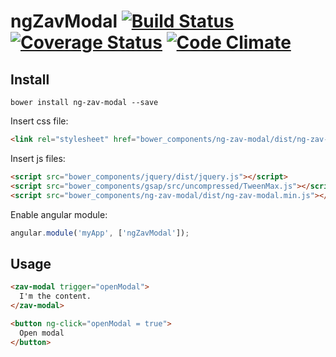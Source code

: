 # ngZavModal [![Build Status](https://travis-ci.org/42Zavattas/ng-zav-modal.svg?branch=develop)](https://travis-ci.org/42Zavattas/ng-zav-modal) [![Coverage Status](https://coveralls.io/repos/42Zavattas/ng-zav-modal/badge.svg?branch=master)](https://coveralls.io/r/42Zavattas/ng-zav-modal?branch=master) [![Code Climate](https://codeclimate.com/github/42Zavattas/ng-zav-modal/badges/gpa.svg)](https://codeclimate.com/github/42Zavattas/ng-zav-modal)

## Install

```
bower install ng-zav-modal --save
```

Insert css file:

```html
<link rel="stylesheet" href="bower_components/ng-zav-modal/dist/ng-zav-modal.min.css">
```

Insert js files:

```html
<script src="bower_components/jquery/dist/jquery.js"></script>
<script src="bower_components/gsap/src/uncompressed/TweenMax.js"></script>
<script src="bower_components/ng-zav-modal/dist/ng-zav-modal.min.js"></script>
```

Enable angular module:

```javascript
angular.module('myApp', ['ngZavModal']);
```

## Usage

```html
<zav-modal trigger="openModal">
  I'm the content.
</zav-modal>

<button ng-click="openModal = true">
  Open modal
</button>
```
